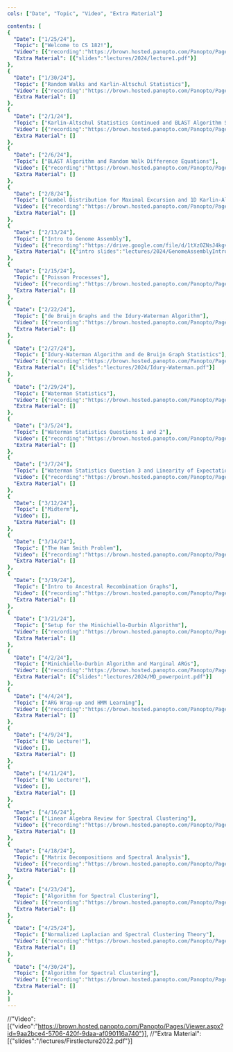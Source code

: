 ```yaml
---
cols: ["Date", "Topic", "Video", "Extra Material"]

contents: [
{
  "Date": ["1/25/24"],
  "Topic": ["Welcome to CS 182!"],
  "Video": [{"recording":"https://brown.hosted.panopto.com/Panopto/Pages/Viewer.aspx?id=39305c18-b82b-4c88-a5ae-b0fc01269869"}],
  "Extra Material": [{"slides":"lectures/2024/lecture1.pdf"}]
},
{
  "Date": ["1/30/24"],
  "Topic": ["Random Walks and Karlin-Altschul Statistics"],
  "Video": [{"recording":"https://brown.hosted.panopto.com/Panopto/Pages/Viewer.aspx?id=230c9c9f-3ace-40e7-8eef-b0fc012698c1"}],
  "Extra Material": []
},
{
  "Date": ["2/1/24"],
  "Topic": ["Karlin-Altschul Statistics Continued and BLAST Algorithm Seeding"],
  "Video": [{"recording":"https://brown.hosted.panopto.com/Panopto/Pages/Viewer.aspx?id=669c6eb9-7d58-4072-a180-b0fc012698d9"}],
  "Extra Material": []
},
{
  "Date": ["2/6/24"],
  "Topic": ["BLAST Algorithm and Random Walk Difference Equations"],
  "Video": [{"recording":"https://brown.hosted.panopto.com/Panopto/Pages/Viewer.aspx?id=0e255066-75eb-49db-b539-b0fc012698ec"}],
  "Extra Material": []
},
{
  "Date": ["2/8/24"],
  "Topic": ["Gumbel Distribution for Maximal Excursion and 1D Karlin-Altschul Statistics"],
  "Video": [{"recording":"https://brown.hosted.panopto.com/Panopto/Pages/Viewer.aspx?id=69e07a8b-0e41-413b-b1f4-b0fc01269904"}],
  "Extra Material": []
},
{
  "Date": ["2/13/24"],
  "Topic": ["Intro to Genome Assembly"],
  "Video": [{"recording":"https://drive.google.com/file/d/1tXz0ZNsJ4kgvSObOVQP-vNs4M646PfJs/view?usp=drive_web"}],
  "Extra Material": [{"intro slides":"lectures/2024/GenomeAssemblyIntro.ppt"}, {"theory and practice slides":"lectures/2024/GenomeAssemblyTheoryPractice.ppt"}, {"Venter et al., 2001":"resources/ch2/Venter_2001.pdf"}]
},
{
  "Date": ["2/15/24"],
  "Topic": ["Poisson Processes"],
  "Video": [{"recording":"https://brown.hosted.panopto.com/Panopto/Pages/Viewer.aspx?id=1932e857-5333-417e-ac64-b0fc0126992f"}],
  "Extra Material": []
},
{
  "Date": ["2/22/24"],
  "Topic": ["de Bruijn Graphs and the Idury-Waterman Algorithm"],
  "Video": [{"recording":"https://brown.hosted.panopto.com/Panopto/Pages/Viewer.aspx?id=445eca85-38b9-4428-b27b-b0fc0126995f"}],
  "Extra Material": []
},
{
  "Date": ["2/27/24"],
  "Topic": ["Idury-Waterman Algorithm and de Bruijn Graph Statistics"],
  "Video": [{"recording":"https://brown.hosted.panopto.com/Panopto/Pages/Viewer.aspx?id=92539317-1f6b-423f-a8bf-b0fc01269977"}],
  "Extra Material": [{"slides":"lectures/2024/Idury-Waterman.pdf"}]
},
{
  "Date": ["2/29/24"],
  "Topic": ["Waterman Statistics"],
  "Video": [{"recording":"https://brown.hosted.panopto.com/Panopto/Pages/Viewer.aspx?id=7ff16aad-9d7c-4957-bce9-b0fc0126998f"}],
  "Extra Material": []
},
{
  "Date": ["3/5/24"],
  "Topic": ["Waterman Statistics Questions 1 and 2"],
  "Video": [{"recording":"https://brown.hosted.panopto.com/Panopto/Pages/Viewer.aspx?id=a1d35f63-c9d6-4e26-a7a5-b0fc012699a7"}],
  "Extra Material": []
},
{
  "Date": ["3/7/24"],
  "Topic": ["Waterman Statistics Question 3 and Linearity of Expectation"],
  "Video": [{"recording":"https://brown.hosted.panopto.com/Panopto/Pages/Viewer.aspx?id=803a519a-d9c8-44a4-a363-b0fc012699c4"}],
  "Extra Material": []
},
{
  "Date": ["3/12/24"],
  "Topic": ["Midterm"],
  "Video": [],
  "Extra Material": []
},
{
  "Date": ["3/14/24"],
  "Topic": ["The Ham Smith Problem"],
  "Video": [{"recording":"https://brown.hosted.panopto.com/Panopto/Pages/Viewer.aspx?id=2a6964bc-2ee8-4a91-ad14-b0fc012699f7"}],
  "Extra Material": []
},
{
  "Date": ["3/19/24"],
  "Topic": ["Intro to Ancestral Recombination Graphs"],
  "Video": [{"recording":"https://brown.hosted.panopto.com/Panopto/Pages/Viewer.aspx?id=29f3a9dd-9159-4fa2-afc0-b0fc01269a0f"}],
  "Extra Material": []
},
{
  "Date": ["3/21/24"],
  "Topic": ["Setup for the Minichiello-Durbin Algorithm"],
  "Video": [{"recording":"https://brown.hosted.panopto.com/Panopto/Pages/Viewer.aspx?id=970dff92-0940-4369-abe8-b0fc01269a3d"}],
  "Extra Material": []
},
{
  "Date": ["4/2/24"],
  "Topic": ["Minichiello-Durbin Algorithm and Marginal ARGs"],
  "Video": [{"recording":"https://brown.hosted.panopto.com/Panopto/Pages/Viewer.aspx?id=7f49da72-4b0e-4927-9802-b0fc01269a8e"}],
  "Extra Material": [{"slides":"lectures/2024/MD_powerpoint.pdf"}]
},
{
  "Date": ["4/4/24"],
  "Topic": ["ARG Wrap-up and HMM Learning"],
  "Video": [{"recording":"https://brown.hosted.panopto.com/Panopto/Pages/Viewer.aspx?id=a4995cae-b19a-4e4a-a0b2-b0fc01269aa7"}],
  "Extra Material": []
},
{
  "Date": ["4/9/24"],
  "Topic": ["No Lecture!"],
  "Video": [],
  "Extra Material": []
},
{
  "Date": ["4/11/24"],
  "Topic": ["No Lecture!"],
  "Video": [],
  "Extra Material": []
},
{
  "Date": ["4/16/24"],
  "Topic": ["Linear Algebra Review for Spectral Clustering"],
  "Video": [{"recording":"https://brown.hosted.panopto.com/Panopto/Pages/Viewer.aspx?id=13943aad-fed1-43c7-9a02-b0fc01269b01"}],
  "Extra Material": []
},
{
  "Date": ["4/18/24"],
  "Topic": ["Matrix Decompositions and Spectral Analysis"],
  "Video": [{"recording":"https://brown.hosted.panopto.com/Panopto/Pages/Viewer.aspx?id=70fecd33-268a-4e76-b7b9-b0fc01269b1d"}],
  "Extra Material": []
},
{
  "Date": ["4/23/24"],
  "Topic": ["Algorithm for Spectral Clustering"],
  "Video": [{"recording":"https://brown.hosted.panopto.com/Panopto/Pages/Viewer.aspx?id=cd1128a1-f9ed-4e09-9a0f-b0fc01269b35"}],
  "Extra Material": []
},
{
  "Date": ["4/25/24"],
  "Topic": ["Normalized Laplacian and Spectral Clustering Theory"],
  "Video": [{"recording":"https://brown.hosted.panopto.com/Panopto/Pages/Viewer.aspx?id=ba52c0be-17af-42e2-a8c8-b0fc01269b4e"}],
  "Extra Material": []
},
{
  "Date": ["4/30/24"],
  "Topic": ["Algorithm for Spectral Clustering"],
  "Video": [{"recording":"https://brown.hosted.panopto.com/Panopto/Pages/Viewer.aspx?id=36490f3c-a170-4da9-b756-b0fc01269b67"}],
  "Extra Material": []
},
]
---
```


//"Video": [{"video":"https://brown.hosted.panopto.com/Panopto/Pages/Viewer.aspx?id=9aa2bce4-5706-420f-9daa-af090116a740"}],
//"Extra Material": [{"slides":"/lectures/Firstlecture2022.pdf"}]
